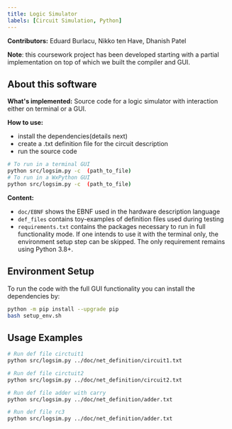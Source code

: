 ```yaml
---
title: Logic Simulator
labels: [Circuit Simulation, Python]
---
```


**Contributors:** Eduard Burlacu, Nikko ten Have, Dhanish Patel

 
**Note**: this coursework project has been developed starting with a partial implementation on top of which we built the compiler and GUI.

## About this software
**What's implemented:** Source code for a logic simulator with interaction either on terminal or a GUI.

**How to use:**
* install the dependencies(details next)
* create a .txt definition file for the circuit description
* run the source code

```bash
# To run in a terminal GUI
python src/logsim.py -c  (path_to_file)
# To run in a WxPython GUI
python src/logsim.py -c  (path_to_file)
```

**Content:**
* `doc/EBNF` shows the EBNF used in the hardware description language
* `def_files` contains toy-examples of definition files used during testing
* `requirements.txt` contains the packages necessary to run in full functionality mode. If one intends to use it with the terminal only, the environment setup step can be skipped. The only requirement remains using Python 3.8+.

## Environment Setup
To run the code with the full GUI functionality you can install the dependencies by:
```bash
python -m pip install --upgrade pip
bash setup_env.sh
```

## Usage Examples

```bash
# Run def file circtuit1
python src/logsim.py ../doc/net_definition/circuit1.txt
```

```bash
# Run def file circtuit2
python src/logsim.py ../doc/net_definition/circuit2.txt
```

```bash
# Run def file adder with carry
python src/logsim.py ../doc/net_definition/adder.txt
```

```bash
# Run def file rc3
python src/logsim.py ../doc/net_definition/adder.txt
```
